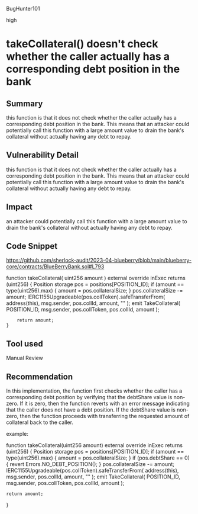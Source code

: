 BugHunter101

high

# takeCollateral() doesn't check whether the caller actually has a corresponding debt position in the bank

## Summary

this function is that it does not check whether the caller actually has a corresponding debt position in the bank. This means that an attacker could potentially call this function with a large amount value to drain the bank's collateral without actually having any debt to repay.

## Vulnerability Detail

this function is that it does not check whether the caller actually has a corresponding debt position in the bank. This means that an attacker could potentially call this function with a large amount value to drain the bank's collateral without actually having any debt to repay.

## Impact

an attacker could potentially call this function with a large amount value to drain the bank's collateral without actually having any debt to repay.

## Code Snippet

https://github.com/sherlock-audit/2023-04-blueberry/blob/main/blueberry-core/contracts/BlueBerryBank.sol#L793

 function takeCollateral(
        uint256 amount
    ) external override inExec returns (uint256) {
        Position storage pos = positions[POSITION_ID];
        if (amount == type(uint256).max) {
            amount = pos.collateralSize;
        }
        pos.collateralSize -= amount;
        IERC1155Upgradeable(pos.collToken).safeTransferFrom(
            address(this),
            msg.sender,
            pos.collId,
            amount,
            ""
        );
        emit TakeCollateral(
            POSITION_ID,
            msg.sender,
            pos.collToken,
            pos.collId,
            amount
        );

        return amount;
    }

## Tool used

Manual Review

## Recommendation

In this implementation, the function first checks whether the caller has a corresponding debt position by verifying that the debtShare value is non-zero. If it is zero, then the function reverts with an error message indicating that the caller does not have a debt position. If the debtShare value is non-zero, then the function proceeds with transferring the requested amount of collateral back to the caller.

example:

function takeCollateral(uint256 amount) external override inExec returns (uint256) {
    Position storage pos = positions[POSITION_ID];
    if (amount == type(uint256).max) {
        amount = pos.collateralSize;
    }
    if (pos.debtShare == 0) {
        revert Errors.NO_DEBT_POSITION();
    }
    pos.collateralSize -= amount;
    IERC1155Upgradeable(pos.collToken).safeTransferFrom(
        address(this),
        msg.sender,
        pos.collId,
        amount,
        ""
    );
    emit TakeCollateral(
        POSITION_ID,
        msg.sender,
        pos.collToken,
        pos.collId,
        amount
    );

    return amount;
}